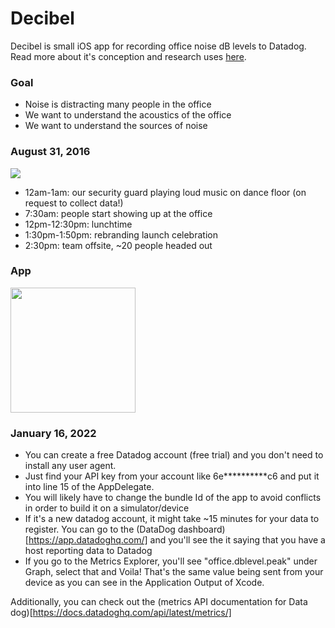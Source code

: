 # Decibel

Decibel is small iOS app for recording office noise dB levels to Datadog. Read more about it's conception and research uses [here](https://segment.com/blog/how-we-added-10-people-without-hiring-a-soul/).

### Goal
- Noise is distracting many people in the office
- We want to understand the acoustics of the office
- We want to understand the sources of noise

### August 31, 2016

![](https://cloudup.com/cmtcIxPLwUE+)

* 12am-1am: our security guard playing loud music on dance floor (on request to collect data!)
* 7:30am: people start showing up at the office
* 12pm-12:30pm: lunchtime
* 1:30pm-1:50pm: rebranding launch celebration
* 2:30pm: team offsite, ~20 people headed out

### App

<img src="https://cldup.com/vXQwJJoM42.png" width="200">

### January 16, 2022

* You can create a free Datadog account (free trial) and you don't need to install any user agent.
* Just find your API key from your account like 6e**********c6 and put it into line 15 of the AppDelegate.
* You will likely have to change the bundle Id of the app to avoid conflicts in order to build it on a simulator/device
* If it's a new datadog account, it might take ~15 minutes for your data to register. You can go to the (DataDog dashboard)[https://app.datadoghq.com/] and you'll see the it saying that you have a host reporting data to Datadog
* If you go to the Metrics Explorer, you'll see "office.dblevel.peak" under Graph, select that and Voila! That's the same value being sent from your device as you can see in the Application Output of Xcode.


Additionally, you can check out the (metrics API documentation for Data dog)[https://docs.datadoghq.com/api/latest/metrics/]